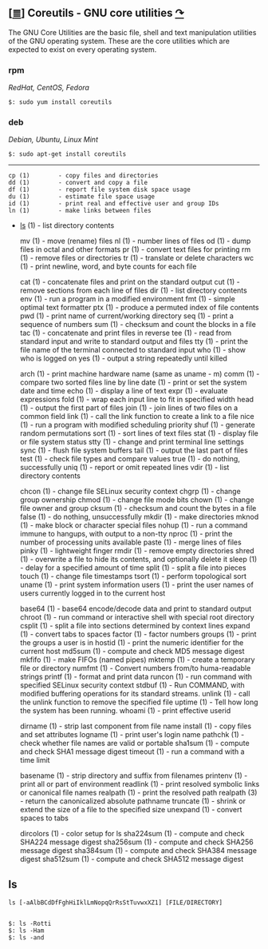 <!--
File          : gnu-core-utilities.md

Created       : Wed 14 Oct 2015 23:07:41
Last Modified : Tue 08 Dec 2015 23:59:24
Maintainer    : sharlatan
-->

[[≣](../README.md#Index "Index")]
Coreutils - GNU core utilities [↷](https://www.gnu.org/software/coreutils/coreutils.html)
-----------------------------------------------------------------------------------------
The GNU Core Utilities are the basic file, shell and text manipulation
utilities of the GNU operating system.  These are the core utilities which are
expected to exist on every operating system. 

### rpm ###
_RedHat, CentOS, Fedora_

    $: sudo yum install coreutils

### deb ###
_Debian, Ubuntu, Linux Mint_

    $: sudo apt-get install coreutils

---

    cp (1)        - copy files and directories
    dd (1)        - convert and copy a file
    df (1)        - report file system disk space usage
    du (1)        - estimate file space usage
    id (1)        - print real and effective user and group IDs
    ln (1)        - make links between files
*   [ls](gnu-core-utilities.md#ls) (1)        - list directory contents

    
    mv (1)        - move (rename) files
    nl (1)        - number lines of files
    od (1)        - dump files in octal and other formats
    pr (1)        - convert text files for printing
    rm (1)        - remove files or directories
    tr (1)        - translate or delete characters
    wc (1)        - print newline, word, and byte counts for each file

    cat (1)       - concatenate files and print on the standard output
    cut (1)       - remove sections from each line of files
    dir (1)       - list directory contents
    env (1)       - run a program in a modified environment
    fmt (1)       - simple optimal text formatter
    ptx (1)       - produce a permuted index of file contents
    pwd (1)       - print name of current/working directory
    seq (1)       - print a sequence of numbers
    sum (1)       - checksum and count the blocks in a file
    tac (1)       - concatenate and print files in reverse
    tee (1)       - read from standard input and write to standard output and files
    tty (1)       - print the file name of the terminal connected to standard input
    who (1)       - show who is logged on
    yes (1)       - output a string repeatedly until killed

    arch (1)      - print machine hardware name (same as uname - m)
    comm (1)      - compare two sorted files line by line
    date (1)      - print or set the system date and time
    echo (1)      - display a line of text
    expr (1)      - evaluate expressions
    fold (1)      - wrap each input line to fit in specified width
    head (1)      - output the first part of files
    join (1)      - join lines of two files on a common field
    link (1)      - call the link function to create a link to a file
    nice (1)      - run a program with modified scheduling priority
    shuf (1)      - generate random permutations
    sort (1)      - sort lines of text files
    stat (1)      - display file or file system status
    stty (1)      - change and print terminal line settings
    sync (1)      - flush file system buffers
    tail (1)      - output the last part of files
    test (1)      - check file types and compare values
    true (1)      - do nothing, successfully
    uniq (1)      - report or omit repeated lines
    vdir (1)      - list directory contents

    chcon (1)     - change file SELinux security context
    chgrp (1)     - change group ownership
    chmod (1)     - change file mode bits
    chown (1)     - change file owner and group
    cksum (1)     - checksum and count the bytes in a file
    false (1)     - do nothing, unsuccessfully
    mkdir (1)     - make directories
    mknod (1)     - make block or character special files
    nohup (1)     - run a command immune to hangups, with output to a non-tty
    nproc (1)     - print the number of processing units available
    paste (1)     - merge lines of files
    pinky (1)     - lightweight finger
    rmdir (1)     - remove empty directories
    shred (1)     - overwrite a file to hide its contents, and optionally delete it
    sleep (1)     - delay for a specified amount of time
    split (1)     - split a file into pieces
    touch (1)     - change file timestamps
    tsort (1)     - perform topological sort
    uname (1)     - print system information
    users (1)     - print the user names of users currently logged in to the current host

    base64 (1)    - base64 encode/decode data and print to standard output
    chroot (1)    - run command or interactive shell with special root directory
    csplit (1)    - split a file into sections determined by context lines
    expand (1)    - convert tabs to spaces
    factor (1)    - factor numbers
    groups (1)    - print the groups a user is in
    hostid (1)    - print the numeric identifier for the current host
    md5sum (1)    - compute and check MD5 message digest
    mkfifo (1)    - make FIFOs (named pipes)
    mktemp (1)    - create a temporary file or directory
    numfmt (1)    - Convert numbers from/to huma-readable strings
    printf (1)    - format and print data
    runcon (1)    - run command with specified SELinux security context
    stdbuf (1)    - Run COMMAND, with modified buffering operations for its standard streams.
    unlink (1)    - call the unlink function to remove the specified file
    uptime (1)    - Tell how long the system has been running.
    whoami (1)    - print effective userid

    dirname (1)   - strip last component from file name
    install (1)   - copy files and set attributes
    logname (1)   - print user's login name
    pathchk (1)   - check whether file names are valid or portable
    sha1sum (1)   - compute and check SHA1 message digest
    timeout (1)   - run a command with a time limit

    basename (1)  - strip directory and suffix from filenames
    printenv (1)  - print all or part of environment
    readlink (1)  - print resolved symbolic links or canonical file names
    realpath (1)  - print the resolved path
    realpath (3)  - return the canonicalized absolute pathname
    truncate (1)  - shrink or extend the size of a file to the specified size
    unexpand (1)  - convert spaces to tabs

    dircolors (1) - color setup for ls
    sha224sum (1) - compute and check SHA224 message digest
    sha256sum (1) - compute and check SHA256 message digest
    sha384sum (1) - compute and check SHA384 message digest
    sha512sum (1) - compute and check SHA512 message digest


## ls ##

    ls [-aAlbBCdDfFghHiIklLmNopqQrRsStTuvwxXZ1] [FILE/DIRECTORY]


    $: ls -Rotti
    $: ls -Ham
    $: ls -and
